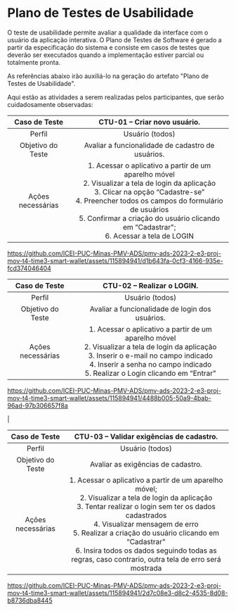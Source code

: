 # Plano de Testes de Usabilidade

O teste de usabilidade permite avaliar a qualidade da interface com o usuário da aplicação interativa. O Plano de Testes de Software é gerado a partir da especificação do sistema e consiste em casos de testes que deverão ser executados quando a implementação estiver parcial ou totalmente pronta.

As referências abaixo irão auxiliá-lo na geração do artefato "Plano de Testes de Usabilidade".

Aqui estão as atividades a serem realizadas pelos participantes, que serão cuidadosamente observadas:

| **Caso de Teste** 	| **CTU-01 – Criar novo usuário.**  	|
|:---:	|:---:	|
|	Perfil	| Usuário (todos) |
| Objetivo do Teste 	| Avaliar a funcionalidade de cadastro de usuários. |
| Ações necessárias 	|  1. Acessar o aplicativo a partir de um aparelho móvel <br>2. Visualizar a tela de login da aplicação <br>3. Clicar na opção “Cadastre-se”  <br>4. Preencher todos os campos do formulário de usuários<br>5. Confirmar a criação do usuário clicando em “Cadastrar";<br>6. Acessar a tela de LOGIN<br>


https://github.com/ICEI-PUC-Minas-PMV-ADS/pmv-ads-2023-2-e3-proj-mov-t4-time3-smart-wallet/assets/115894941/d1b643fa-0cf3-4166-935e-fcd374046404





| **Caso de Teste** 	| **CTU-02 – Realizar o LOGIN.**    	|
|:---:	|:---:	|
|	Perfil	| Usuário (todos) |
| Objetivo do Teste 	| Avaliar a funcionalidade de login dos usuários. |
| Ações necessárias 	|  1.  Acessar o aplicativo a partir de um aparelho móvel<br>	2. Visualizar a tela de login da aplicação<br>3. Inserir o e-mail no campo indicado<br>4. Inserir a senha no campo indicado<br>5. Realizar o Login clicando em “Entrar"<br>

https://github.com/ICEI-PUC-Minas-PMV-ADS/pmv-ads-2023-2-e3-proj-mov-t4-time3-smart-wallet/assets/115894941/4488b005-50a9-4bab-96ad-97b306657f8a

|

| **Caso de Teste** 	| **CTU-03 – Validar exigências de cadastro.**  	|
|:---:	|:---:	|
|	Perfil	| Usuário (todos) |
| Objetivo do Teste 	| Avaliar as exigências de cadastro. |
| Ações necessárias 	|  1. Acessar o aplicativo a partir de um aparelho móvel; <br>2. Visualizar a tela de login da aplicação <br>3. Tentar realizar o login sem ter os dados cadastrados<br>4. Visualizar mensagem de erro<br>5. Realizar a criação do usuário clicando em “Cadastrar"<br>6. Insira todos os dados seguindo todas as regras, caso contrario, outra tela de erro será mostrada<br>



https://github.com/ICEI-PUC-Minas-PMV-ADS/pmv-ads-2023-2-e3-proj-mov-t4-time3-smart-wallet/assets/115894941/2d7c08e3-d8c2-4535-8d08-b8736dba8445



